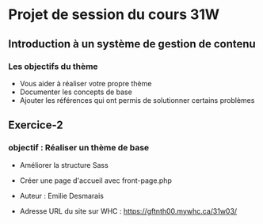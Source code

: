 # Projet de session du cours 31W

## Introduction à un système de gestion de contenu

### Les objectifs du thème

- Vous aider à réaliser votre propre thème
- Documenter les concepts de base
- Ajouter les références qui ont permis de solutionner certains problèmes

## Exercice-2

### objectif : Réaliser un thème de base

- Améliorer la structure Sass
- Créer une page d'accueil avec front-page.php

- Auteur : Emilie Desmarais
- Adresse URL du site sur WHC : https://gftnth00.mywhc.ca/31w03/
